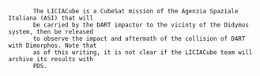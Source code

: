 
           The LICIACube is a CubeSat mission of the Agenzia Spaziale Italiana (ASI) that will
           be carried by the DART impactor to the vicinty of the Didymos system, then be released
           to observe the impact and aftermath of the collision of DART with Dimorphos. Note that
           as of this writing, it is not clear if the LICIACube team will archive its results with
           PDS.
        